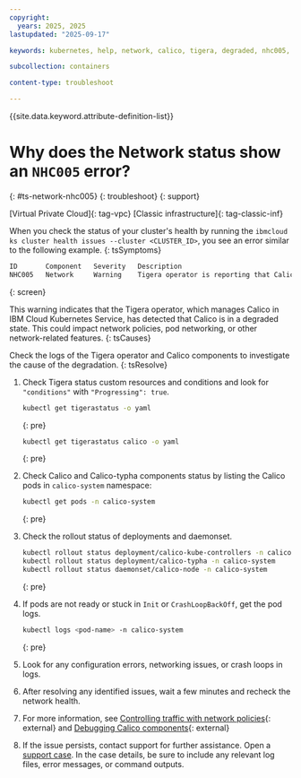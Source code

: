 ```yaml
---
copyright: 
  years: 2025, 2025
lastupdated: "2025-09-17"

keywords: kubernetes, help, network, calico, tigera, degraded, nhc005, calico degraded, tigera operator

subcollection: containers

content-type: troubleshoot

---
```


{{site.data.keyword.attribute-definition-list}}

# Why does the Network status show an `NHC005` error?
{: #ts-network-nhc005}
{: troubleshoot}
{: support}

[Virtual Private Cloud]{: tag-vpc} [Classic infrastructure]{: tag-classic-inf}

When you check the status of your cluster's health by running the `ibmcloud ks cluster health issues --cluster <CLUSTER_ID>`, you see an error similar to the following example.
{: tsSymptoms}

```sh
ID       Component   Severity   Description
NHC005   Network     Warning    Tigera operator is reporting that Calico is in 'degraded' state.
```
{: screen}

This warning indicates that the Tigera operator, which manages Calico in IBM Cloud Kubernetes Service, has detected that Calico is in a degraded state. This could impact network policies, pod networking, or other network-related features.
{: tsCauses}

Check the logs of the Tigera operator and Calico components to investigate the cause of the degradation.
{: tsResolve}

1. Check Tigera status custom resources and conditions and look for `"conditions"` with `"Progressing": true`.
    ```sh
    kubectl get tigerastatus -o yaml
    ```
    {: pre}

    ```sh
    kubectl get tigerastatus calico -o yaml
    ```
    {: pre}

2. Check Calico and Calico-typha components status by listing the Calico pods in `calico-system` namespace:
    ```sh
    kubectl get pods -n calico-system
    ```
    {: pre}

3. Check the rollout status of deployments and daemonset.
    ```sh
    kubectl rollout status deployment/calico-kube-controllers -n calico-system
    kubectl rollout status deployment/calico-typha -n calico-system
    kubectl rollout status daemonset/calico-node -n calico-system
    ```
    {: pre}

4. If pods are not ready or stuck in `Init` or `CrashLoopBackOff`, get the pod logs.
    ```sh
    kubectl logs <pod-name> -n calico-system
    ```
    {: pre}

5. Look for any configuration errors, networking issues, or crash loops in logs.

6. After resolving any identified issues, wait a few minutes and recheck the network health.

7. For more information, see [Controlling traffic with network policies](/docs/containers?topic=containers-network_policies){: external} and [Debugging Calico components](/docs/containers?topic=containers-calico_log_level){: external}

8. If the issue persists, contact support for further assistance. Open a [support case](/docs/account?topic=account-using-avatar). In the case details, be sure to include any relevant log files, error messages, or command outputs.

